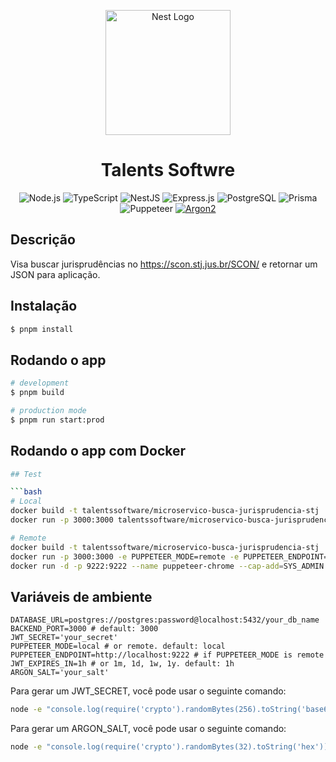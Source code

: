<p align="center">
  <a href="http://nestjs.com/" target="blank"><img src="https://avatars.githubusercontent.com/u/144166088?v=4" width="200" alt="Nest Logo" /></a>
</p>

<h1 align="center">Talents Softwre</h1>
    
<p align="center">

<img src="https://img.shields.io/badge/Node.js-43853D?style=for-the-badge&logo=node.js&logoColor=white" alt="Node.js">
<img src="https://img.shields.io/badge/TypeScript-007ACC?style=for-the-badge&logo=typescript&logoColor=white" alt="TypeScript">
<img src="https://img.shields.io/badge/NestJS-E0234E?style=for-the-badge&logo=nestjs&logoColor=white" alt="NestJS">
<img src="https://img.shields.io/badge/Express.js-000000?style=for-the-badge&logo=express&logoColor=white" alt="Express.js">
<img src="https://img.shields.io/badge/PostgreSQL-316192?style=for-the-badge&logo=postgresql&logoColor=white" alt="PostgreSQL">
<img src="https://img.shields.io/badge/Prisma-2D3748?style=for-the-badge&logo=prisma&logoColor=white" alt="Prisma">
<img src="https://img.shields.io/badge/-Puppeteer-333333?style=for-the-badge&logo=puppeteer" alt="Puppeteer">
<a href="https://medium.com/@mpreziuso/password-hashing-pbkdf2-scrypt-bcrypt-and-argon2-e25aaf41598e">
<img src="https://img.shields.io/badge/-Argon2-333333?style=for-the-badge&logo=argon2" alt="Argon2"/>
</a>

</p>

## Descrição

Visa buscar jurisprudências no https://scon.stj.jus.br/SCON/ e retornar um JSON para aplicação.

## Instalação

```bash
$ pnpm install
```

## Rodando o app

```bash
# development
$ pnpm build

# production mode
$ pnpm run start:prod
```
## Rodando o app com Docker

```bash
## Test

```bash
# Local
docker build -t talentssoftware/microservico-busca-jurisprudencia-stj .
docker run -p 3000:3000 talentssoftware/microservico-busca-jurisprudencia-stj

# Remote
docker build -t talentssoftware/microservico-busca-jurisprudencia-stj .
docker run -p 3000:3000 -e PUPPETEER_MODE=remote -e PUPPETEER_ENDPOINT=http://host.docker.internal:9222 talentssoftware/microservico-busca-jurisprudencia-stj
docker run -d -p 9222:9222 --name puppeteer-chrome --cap-add=SYS_ADMIN ghcr.io/puppeteer/puppeteer:latest
``` 


## Variáveis de ambiente

```env
DATABASE_URL=postgres://postgres:password@localhost:5432/your_db_name
BACKEND_PORT=3000 # default: 3000
JWT_SECRET='your_secret'
PUPPETEER_MODE=local # or remote. default: local
PUPPETEER_ENDPOINT=http://localhost:9222 # if PUPPETEER_MODE is remote
JWT_EXPIRES_IN=1h # or 1m, 1d, 1w, 1y. default: 1h
ARGON_SALT='your_salt'
```
Para gerar um JWT_SECRET, você pode usar o seguinte comando:

```bash
node -e "console.log(require('crypto').randomBytes(256).toString('base64'));"
```

Para gerar um ARGON_SALT, você pode usar o seguinte comando:

```bash
node -e "console.log(require('crypto').randomBytes(32).toString('hex'));"
```

[company-logo]: https://avatars.githubusercontent.com/u/144166088?v=4
[repository-url]: https://github.com/talentssoftware/microservico-busca-jurisprudencia-stj
[author-email]: mailto:gmoura96@icloud.com
[author-github]: https://github.com/gabrielmoura
